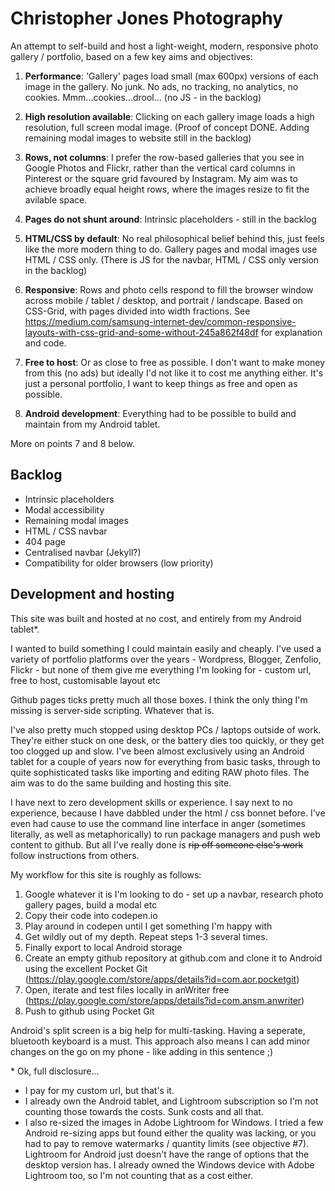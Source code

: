 # Christopher Jones Photography

An attempt to self-build and host a light-weight, modern, responsive photo gallery / portfolio, based on a few key aims and objectives:

1. **Performance**: 'Gallery' pages load small (max 600px) versions of each image in the gallery. No junk. No ads, no tracking, no analytics, no cookies. Mmm...cookies...drool... (no JS - in the backlog) 

2. **High resolution available**: Clicking on each gallery image loads a high resolution, full screen modal image. (Proof of concept DONE. Adding remaining modal images to website still in the backlog)

3. **Rows, not columns**: I prefer the row-based galleries that you see in Google Photos and Flickr, rather than the vertical card columns in Pinterest or the square grid favoured by Instagram. My aim was to achieve broadly equal height rows, where the images resize to fit the avilable space.

4. **Pages do not shunt around**: Intrinsic placeholders - still in the backlog

5. **HTML/CSS by default**: No real philosophical belief behind this, just feels like the more modern thing to do. Gallery pages and modal images use HTML / CSS only. (There is JS for the navbar, HTML / CSS only version in the backlog)

6. **Responsive**: Rows and photo cells respond to fill the browser window across mobile / tablet / desktop, and portrait / landscape. Based on CSS-Grid, with pages divided into width fractions. See https://medium.com/samsung-internet-dev/common-responsive-layouts-with-css-grid-and-some-without-245a862f48df for explanation and code.

7. **Free to host**: Or as close to free as possible. I don't want to make money from this (no ads) but ideally I'd not like it to cost me anything either. It's just a personal portfolio, I want to keep things as free and open as possible. 

8. **Android development**: Everything had to be possible to build and maintain from my Android tablet. 

More on points 7 and 8 below.


## Backlog

- Intrinsic placeholders
- Modal accessibility
- Remaining modal images
- HTML / CSS navbar
- 404 page
- Centralised navbar (Jekyll?)
- Compatibility for older browsers (low priority)


## Development and hosting

This site was built and hosted at no cost, and entirely from my Android tablet\*.

I wanted to build something I could maintain easily and cheaply. I've used a variety of portfolio platforms over the years - Wordpress, Blogger, Zenfolio, Flickr - but none of them give me everything I'm looking for - custom url, free to host, customisable layout etc

Github pages ticks pretty much all those boxes. I think the only thing I'm missing is server-side scripting. Whatever that is. 
 
I've also pretty much stopped using desktop PCs / laptops outside of work. They're either stuck on one desk, or the battery dies too quickly, or they get too clogged up and slow. I've been almost exclusively using an Android tablet for a couple of years now for everything from basic tasks, through to quite sophisticated tasks like importing and editing RAW photo files. The aim was to do the same building and hosting this site.

I have next to zero development skills or experience. I say next to no experience, because I have dabbled under the html / css bonnet before. I've even had cause to use the command line interface in anger (sometimes literally, as well as metaphorically) to run package managers and push web content to github. But all I've really done is ~~rip off someone else's work~~ follow instructions from others.
 
My workflow for this site is roughly as follows:
 
1. Google whatever it is I'm looking to do - set up a navbar, research photo gallery pages, build a modal etc
2. Copy their code into codepen.io
3. Play around in codepen until I get something I'm happy with
4. Get wildly out of my depth. Repeat steps 1-3 several times.
5. Finally export to local Android storage
6. Create an empty github repository at github.com and clone it to Android using the excellent Pocket Git (https://play.google.com/store/apps/details?id=com.aor.pocketgit)
7. Open, iterate and test files locally in anWriter free (https://play.google.com/store/apps/details?id=com.ansm.anwriter)
8. Push to github using Pocket Git

Android's split screen is a big help for multi-tasking. Having a seperate, bluetooth keyboard is a must.
This approach also means I can add minor changes on the go on my phone - like adding in this sentence ;) 
 
\* Ok, full disclosure...
* I pay for my custom url, but that's it.
* I already own the Android tablet, and Lightroom subscription so I'm not counting those towards the costs. Sunk costs and all that.
* I also re-sized the images in Adobe Lightroom for Windows. I tried a few Android re-sizing apps but found either the quality was lacking, or you had to pay to remove watermarks / quantity limits (see objective #7). Lightroom for Android just doesn't have the range of options that the desktop version has. I already owned the Windows device with Adobe Lightroom too, so I'm not counting that as a cost either.